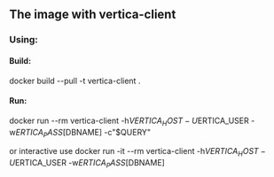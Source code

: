## The image with vertica-client

### Using:

#### Build:
docker build --pull -t vertica-client .

#### Run:
docker run --rm vertica-client -h$VERTICA_HOST -U$ERTICA_USER -w$ERTICA_PASS [$DBNAME]  -c"$QUERY"

or interactive use
docker run -it --rm vertica-client -h$VERTICA_HOST -U$ERTICA_USER -w$ERTICA_PASS [$DBNAME]